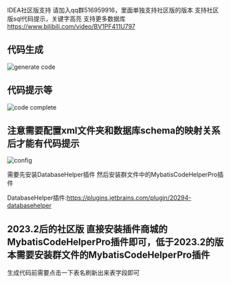 IDEA社区版支持
请加入qq群516959916，里面单独支持社区版的版本
支持社区版sql代码提示，关键字高亮
支持更多数据库
https://www.bilibili.com/video/BV1PF411U797

## 代码生成 
![generate code](https://images.brucege.com/communityGenerateCode.png)

## 代码提示等
![code complete](https://images.brucege.com/communityCodeCompletion.png)

## 注意需要配置xml文件夹和数据库schema的映射关系后才能有代码提示
![config](https://images.brucege.com/configConnectionAndSchema.png)

需要先安装DatabaseHelper插件 然后安装群文件中的MybatisCodeHelperPro插件

DatabaseHelper插件:https://plugins.jetbrains.com/plugin/20294-databasehelper

## 2023.2后的社区版 直接安装插件商城的MybatisCodeHelperPro插件即可，低于2023.2的版本需要安装群文件的MybatisCodeHelperPro插件

生成代码前需要点击一下表名刷新出来表字段即可
